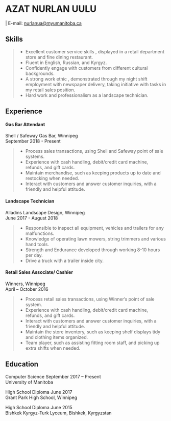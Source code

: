 # AZAT NURLAN UULU
| E-mail: nurlanua@myumanitoba.ca

## Skills
>* Excellent customer service skills , displayed in a retail department store and fine dining restaurant.
>* Fluent in English, Russian, and Kyrgyz.
>* Confidently engage with customers from different cultural backgrounds.
>* A strong work ethic , demonstrated through my night shift employment with newspaper delivery, taking initiative with tasks in my retail sales position. 
>* Hard work and professionalism as a landscape technician.

## Experience
 #### Gas Bar Attendant     
Shell / Safeway Gas Bar, Winnipeg  
September 2018 - Present  
>* Process sales transactions, using Shell and Safeway point of sale systems.
>* Experience with cash handling, debit/credit card machine, refunds, and gift cards.
>* Maintain merchandise, such as keeping products up to date and restocking when needed.
>* Interact with customers and answer customer inquiries, with a friendly and helpful attitude.

#### Landscape Technician    
Alladins Landscape Design, Winnipeg    
June 2017 - August 2018 
>* Responsible to inspect all equipment, vehicles and trailers for any malfunctions.
>* Knowledge of operating lawn mowers, string trimmers and various hand tools.
>* Strength and Endurance developed through working 8-10 hours per day.
>* Drive a truck with a trailer inside city.


#### Retail Sales Associate/ Cashier   
Winners, Winnipeg   
April – October 2016 
>* Process retail sales transactions, using Winner’s point of sale system.
>* Experience with cash handling, debit/credit card machine, refunds, and gift cards.
>* Interact with customers and answer customer inquiries, with a friendly and helpful attitude.
>* Maintain the store inventory, such as keeping shelf displays tidy and clothing items organized.
>* Team player, such as assisting fitting room staff, and picking up extra shifts when needed.

## Education

Computer Science September 2017 – Present  
University of Manitoba

High School Diploma June 2017  
Grant Park High School, Winnipeg

High School Diploma June 2015  
Bishkek Kyrgyz-Turk Lyceum, Bishkek, Kyrgyzstan

